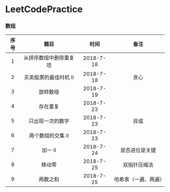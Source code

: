 # LeetCodePractice
### 数组
|序号|题目|时间|备注| 
|:---:|:---:|:----:|:----:|
|1|从排序数组中删除重复项|2018-7-18||
|2|买卖股票的最佳时机 II|2018-7-18|贪心| |
|3|旋转数组|2018-7-19||
|4|存在重复|2018-7-23||
|5|只出现一次的数字|2018-7-23|异或|
|6|两个数组的交集 II|2018-7-23||
|7|加一 II|2018-7-24|是否进位是关键|
|8|移动零|2018-7-25|双指针压缩法|
|9|两数之和|2018-7-25|哈希表（一遍、两遍）|
